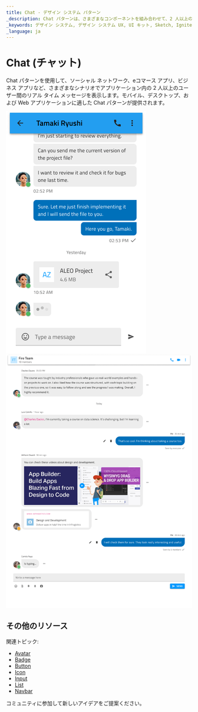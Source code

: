 ```yaml
---
title: Chat - デザイン システム パターン
_description: Chat パターンは、さまざまなコンポーネントを組み合わせて、2 人以上の間でリアルタイムのメッセージを表示します。
_keywords: デザイン システム, デザイン システム UX, UI キット, Sketch, Ignite UI for Angular, Sketch to Angular, Angular, Angular デザイン システム, Sketch から コードをエクスポート, Angular 用のデザイン キット, Sketch HTML, Sketch to HTML, Sketch UI キット
_language: ja
---
```


# Chat (チャット)

Chat パターンを使用して、ソーシャル ネットワーク、eコマース アプリ、ビジネス アプリなど、さまざまなシナリオでアプリケーション内の 2 人以上のユーザー間のリアル タイム メッセージを表示します。モバイル、デスクトップ、および Web アプリケーションに適した Chat パターンが提供されます。

<img class="responsive-img" src="../images/chat_mobile_demo.png" srcset="../images/chat_mobile_demo@2x.png 2x" />

<img class="responsive-img" src="../images/chat_desktop_demo.png" srcset="../images/chat_desktop_demo@2x.png 2x" />

## その他のリソース

関連トピック:

- [Avatar](../components/avatar.md)
- [Badge](../components/badge.md)
- [Button](../components/button.md)
- [Icon](../components/icon.md)
- [Input](../components/input.md)
- [List](../components/list.md)
- [Navbar](../components/navbar.md)
  <div class="divider--half"></div>

コミュニティに参加して新しいアイデアをご提案ください。
